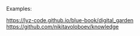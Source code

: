 Examples:

https://lyz-code.github.io/blue-book/digital_garden
https://github.com/nikitavoloboev/knowledge